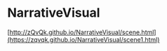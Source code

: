 # NarrativeVisual

[http://zQvQk.github.io/NarrativeVisual/scene.html](https://zqvqk.github.io/NarrativeVisual/scene1.html)
